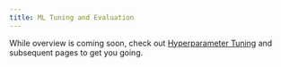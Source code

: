 ```yaml
---
title: ML Tuning and Evaluation
---
```


While overview is coming soon, check out [Hyperparameter Tuning](/evaluation/paramtuning) and subsequent pages to get you going.
